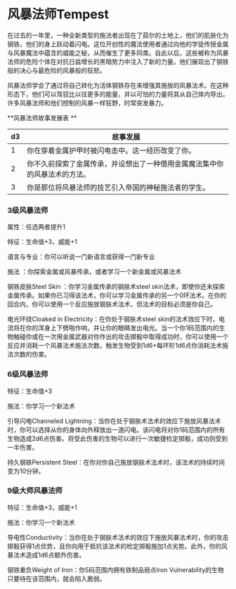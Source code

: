 # 风暴法师Tempest

在过去的一年里，一种全新类型的施法者出现在了茹尔的土地上，他们的肌肤化为钢铁，他们的身上跃动着闪电。这位开创性的魔法使用者通过向他的学徒传授金属与风暴魔法中蕴含的威能之秘，从而催生了更多同类。自此以后，这些被称为风暴法师的危险个体在对抗日益增长的黑暗势力中注入了新的力量。他们展现出了钢铁般的决心与最危险的风暴般的狂怒。

风暴法师学会了通过将自己转化为活体钢铁存在来增强其施放的风暴法术。在这种形态下，他们可以驾驭比以往更多的能量，并以可怕的力量将其从自己体内导出。许多风暴法师和他们控制的风暴一样狂野，时常突发暴力。

**风暴法师故事发展表 **

<table>
<thead>
<tr class="header">
<th>d3</th>
<th>故事发展</th>
</tr>
</thead>
<tbody>
<tr class="odd">
<td>1</td>
<td>你在穿着金属护甲时被闪电击中。这一经历改变了你。</td>
</tr>
<tr class="even">
<td>2</td>
<td>你不久前探索了金属传承，并设想出了一种借用金属魔法集中你的风暴法术的方法。</td>
</tr>
<tr class="odd">
<td>3</td>
<td>你是那位将风暴法师的技艺引入帝国的神秘施法者的学生。</td>
</tr>
</tbody>
</table>

### 3级风暴法师

属性：任选两者提升1

特征：生命值+3，威能+1

语言与专业：你可以听说一门新语言或获得一门新专业

施法 ：你探索金属或风暴传承，或者学习一个新金属或风暴法术

钢铁皮肤Steel Skin ：你学习金属传承的钢肤术steel
skin法术，即使你还未探索金属传承。如果你已习得该法术，你可以学习金属传承的另一个0环法术。在你的回合内，你可以使用一个反应施放钢肤术法术，但法术的目标必须是你自己。

电光环绕Cloaked in Electricity：在你处于钢肤术steel
skin的法术效应下时，电流将在你的浑身上下劈啪作响，并让你的眼睛发出电光。当一个你1码范围内的生物触碰你或在一次用金属武器对你作出的攻击掷骰中取得成功时，你可以使用一个反应并消耗一个风暴法术施法次数。触发生物受到1d6+每环阶1d6点你消耗法术施法次数的伤害。

### 6级风暴法师

特征：生命值+3

施法：你学习一个新法术

引导闪电Channeled
Lightning：当你在处于钢肤术法术的效应下施放风暴法术时，你可以选择从你的身体向外释放出一道闪电。该闪电将对你1码范围内的所有生物造成2d6点伤害。将受此伤害的生物可以进行一次敏捷检定掷骰，成功则受到一半伤害。

持久钢铁Persistent
Steel：在你对你自己施放钢肤术法术时，该法术的持续时间变为10分钟。

### 9级大师风暴法师

特征：生命值+3，威能+1

施法：你学习一个新法术

导电性Conductivity：当你在处于钢肤术法术的效应下施放风暴法术时，你的攻击掷骰获得1点优势，且你向用于抵抗该法术的检定掷骰施加1点劣势。此外，你的风暴法术造成1d6点额外伤害。

钢铁重负Weight of Iron：你5码范围内拥有铁制品弱点Iron
Vulnerability的生物只要待在该范围内，就会陷入脆弱。

